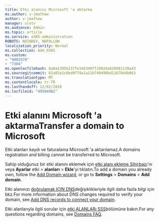 ```yaml
---
title: Etki alanını Microsoft 'a aktarma
ms.author: v-jmathew
author: v-jmathew
manager: scotv
ms.audience: Admin
ms.topic: article
ms.service: o365-administration
ROBOTS: NOINDEX, NOFOLLOW
localization_priority: Normal
ms.collection: Adm_O365
ms.custom:
- "9002570"
- "7304"
ms.openlocfilehash: 8a8a13956237fe146340ff19024a626981138a43
ms.sourcegitcommit: 62a83a1c6bd9779a1a11b749490bd11670d4b063
ms.translationtype: MT
ms.contentlocale: tr-TR
ms.lasthandoff: 12/02/2020
ms.locfileid: "49564982"
---
```

# <a name="transfer-a-domain-to-microsoft"></a><span data-ttu-id="0f23a-102">Etki alanını Microsoft 'a aktarma</span><span class="sxs-lookup"><span data-stu-id="0f23a-102">Transfer a domain to Microsoft</span></span>

<span data-ttu-id="0f23a-103">Etki alanları kaydı ve faturalama Microsoft 'a aktarılamaz.</span><span class="sxs-lookup"><span data-stu-id="0f23a-103">A domains registration and billing cannot be transferred to Microsoft.</span></span>

<span data-ttu-id="0f23a-104">Sahip olduğunuz bir etki alanını eklemek için [etki alanı ekleme Sihirbazı](https://admin.microsoft.com/Adminportal/Domains/Wizard)'nı veya **Ayarlar** etki  >  **alanları**  >  **Ekle**'yi tıklatın.</span><span class="sxs-lookup"><span data-stu-id="0f23a-104">To add a domain you already own, follow the [Add Domain wizard](https://admin.microsoft.com/Adminportal/Domains/Wizard), or go to **Settings** > **Domains** > **Add domain**.</span></span>

<span data-ttu-id="0f23a-105">Etki alanınızı [doğrulamak IÇIN DNS](https://docs.microsoft.com/microsoft-365/admin/get-help-with-domains/create-dns-records-at-any-dns-hosting-provider)değişiklikleriyle ilgili daha fazla bilgi için bkz.</span><span class="sxs-lookup"><span data-stu-id="0f23a-105">For more information about DNS changes required to verify your domain, see [Add DNS records to connect your domain](https://docs.microsoft.com/microsoft-365/admin/get-help-with-domains/create-dns-records-at-any-dns-hosting-provider).</span></span>

<span data-ttu-id="0f23a-106">Etki alanlarıyla ilgili sorular için [etki ALANLARı SSS](https://docs.microsoft.com/microsoft-365/admin/setup/domains-faq)bölümüne bakın.</span><span class="sxs-lookup"><span data-stu-id="0f23a-106">For any questions regarding domains, see [Domains FAQ](https://docs.microsoft.com/microsoft-365/admin/setup/domains-faq).</span></span>

